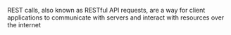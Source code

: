 REST calls, also known as RESTful API requests, are a way for client applications to communicate with servers and interact with resources over the internet
